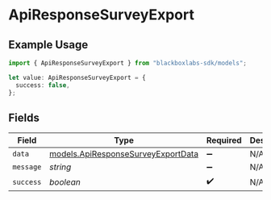 # ApiResponseSurveyExport

## Example Usage

```typescript
import { ApiResponseSurveyExport } from "blackboxlabs-sdk/models";

let value: ApiResponseSurveyExport = {
  success: false,
};
```

## Fields

| Field                                                                          | Type                                                                           | Required                                                                       | Description                                                                    |
| ------------------------------------------------------------------------------ | ------------------------------------------------------------------------------ | ------------------------------------------------------------------------------ | ------------------------------------------------------------------------------ |
| `data`                                                                         | [models.ApiResponseSurveyExportData](../models/apiresponsesurveyexportdata.md) | :heavy_minus_sign:                                                             | N/A                                                                            |
| `message`                                                                      | *string*                                                                       | :heavy_minus_sign:                                                             | N/A                                                                            |
| `success`                                                                      | *boolean*                                                                      | :heavy_check_mark:                                                             | N/A                                                                            |